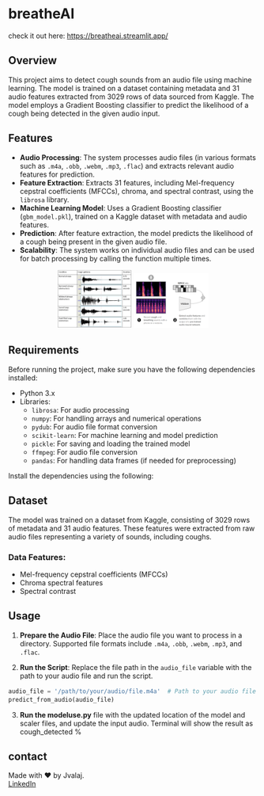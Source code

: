 # breatheAI
check it out here: https://breatheai.streamlit.app/
## Overview

This project aims to detect cough sounds from an audio file using machine learning. The model is trained on a dataset containing metadata and 31 audio features extracted from 3029 rows of data sourced from Kaggle. The model employs a Gradient Boosting classifier to predict the likelihood of a cough being detected in the given audio input.

## Features

- **Audio Processing**: The system processes audio files (in various formats such as `.m4a`, `.obb`, `.webm`, `.mp3`, `.flac`) and extracts relevant audio features for prediction.
- **Feature Extraction**: Extracts 31 features, including Mel-frequency cepstral coefficients (MFCCs), chroma, and spectral contrast, using the `librosa` library.
- **Machine Learning Model**: Uses a Gradient Boosting classifier (`gbm_model.pkl`), trained on a Kaggle dataset with metadata and audio features.
- **Prediction**: After feature extraction, the model predicts the likelihood of a cough being present in the given audio file.
- **Scalability**: The system works on individual audio files and can be used for batch processing by calling the function multiple times.

<p align="center">
    <img src="./1.1.png" width="30%" />
     <img src="./1.2.png" width="30%" />
  
</p>


## Requirements

Before running the project, make sure you have the following dependencies installed:

- Python 3.x
- Libraries:
  - `librosa`: For audio processing
  - `numpy`: For handling arrays and numerical operations
  - `pydub`: For audio file format conversion
  - `scikit-learn`: For machine learning and model prediction
  - `pickle`: For saving and loading the trained model
  - `ffmpeg`: For audio file conversion
  - `pandas`: For handling data frames (if needed for preprocessing)

Install the dependencies using the following:


## Dataset

The model was trained on a dataset from Kaggle, consisting of 3029 rows of metadata and 31 audio features. These features were extracted from raw audio files representing a variety of sounds, including coughs.

### Data Features:
- Mel-frequency cepstral coefficients (MFCCs)
- Chroma spectral features
- Spectral contrast

## Usage

1. **Prepare the Audio File**: Place the audio file you want to process in a directory. Supported file formats include `.m4a`, `.obb`, `.webm`, `.mp3`, and `.flac`.
   
2. **Run the Script**: Replace the file path in the `audio_file` variable with the path to your audio file and run the script.

```python
audio_file = '/path/to/your/audio/file.m4a'  # Path to your audio file
predict_from_audio(audio_file)
```
3. **Run the modeluse.py** file with the updated location of the model and scaler files, and update the input audio. Terminal will show the result as cough_detected %


## contact

Made with ❤️ by Jvalaj.  
[LinkedIn](https://www.linkedin.com/in/jvalaj/)

